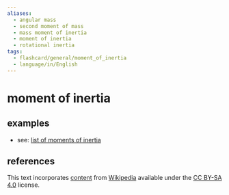 ```yaml
---
aliases:
  - angular mass
  - second moment of mass
  - mass moment of inertia
  - moment of inertia
  - rotational inertia
tags:
  - flashcard/general/moment_of_inertia
  - language/in/English
---
```


# moment of inertia

## examples

- see: [list of moments of inertia](list%20of%20moments%20of%20inertia.md)

## references

This text incorporates [content](https://en.wikipedia.org/wiki/moment_of_inertia) from [Wikipedia](Wikipedia.md) available under the [CC BY-SA 4.0](https://creativecommons.org/licenses/by-sa/4.0/) license.

